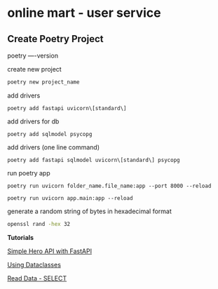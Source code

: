 # online mart - user service

## Create Poetry Project

poetry —-version

create new project
```bash
poetry new project_name 
```

add drivers
```shell
poetry add fastapi uvicorn\[standard\] 
```

add drivers for db
```shell
poetry add sqlmodel psycopg
```

add drivers (one line command)
```shell
poetry add fastapi sqlmodel uvicorn\[standard\] psycopg 
```

run poetry app
```shell
poetry run uvicorn folder_name.file_name:app --port 8000 --reload
```

```shell
poetry run uvicorn app.main:app --reload
```

generate a random string of bytes in hexadecimal format
```bash
openssl rand -hex 32
``` 

**Tutorials**

[Simple Hero API with FastAPI](https://sqlmodel.tiangolo.com/tutorial/fastapi/simple-hero-api/)

[Using Dataclasses](https://fastapi.tiangolo.com/advanced/dataclasses/)

[Read Data - SELECT](https://sqlmodel.tiangolo.com/tutorial/select/#create-a-select-statement)
